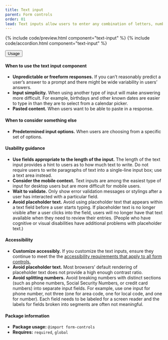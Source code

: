```yaml
---
title: Text input
parent: Form controls
order: 01
lead: Text inputs allow users to enter any combination of letters, numbers, or symbols. Text input boxes can span single or multiple lines.
---
```


{% include code/preview.html component="text-input" %}
{% include code/accordion.html component="text-input" %}
<div class="usa-accordion usa-accordion--bordered site-accordion-docs">
  <button class="usa-button-unstyled usa-accordion__button"
      aria-expanded="true" aria-controls="text-input-docs">
    Usage
  </button>
  <div id="text-input-docs" aria-hidden="false" class="usa-accordion__content site-component-usage">
    <h4>When to use the text input component</h4>
    <ul class="usa-content-list">
      <li><strong>Unpredictable or freeform responses.</strong> If you can’t reasonably predict a user’s answer to a prompt and there might be wide variability in users’ answers.</li>
      <li><strong>Input simplicity.</strong> When using another type of input will make answering more difficult. For example, birthdays and other known dates are easier to type in than they are to select from a calendar picker.</li>
      <li><strong>Pasted content.</strong> When users want to be able to paste in a response.</li>
    </ul>
    <h4>When to consider something else</h4>
    <ul class="usa-content-list">
      <li><strong>Predetermined input options.</strong> When users are choosing from a specific set of options.</li>
    </ul>
    <h4>Usability guidance</h4>
    <ul class="usa-content-list">
      <li><strong>Use fields appropriate to the length of the input.</strong> The length of the text input provides a hint to users as to how much text to write. Do not require users to write paragraphs of text into a single-line input box; use a text area instead.</li>
      <li><strong>Consider the mobile context.</strong> Text inputs are among the easiest type of input for desktop users but are more difficult for mobile users.</li>
      <li><strong>Wait to validate.</strong> Only show error validation messages or stylings after a user has interacted with a particular field.</li>
      <li><strong>Avoid placeholder text.</strong> Avoid using placeholder text that appears within a text field before a user starts typing. If placeholder text is no longer visible after a user clicks into the field, users will no longer have that text available when they need to review their entries. (People who have cognitive or visual disabilities have additional problems with placeholder text.)</li>
    </ul>
    <h4 class="usa-heading">Accessibility</h4>
    <ul class="usa-content-list">
      <li><strong>Customize accessibly.</strong> If you customize the text inputs, ensure they continue to meet the the <a href="{{ site.baseurl }}/form-controls/"> accessibility requirements that apply to all form controls.</a></li>
      <li><strong>Avoid placeholder text.</strong> Most browsers’ default rendering of placeholder text does not provide a high enough contrast ratio.</li>
      <li><strong>Avoid splitting numbers.</strong> Avoid breaking numbers with distinct sections (such as phone numbers, Social Security Numbers, or credit card numbers) into separate input fields. For example, use one input for phone number, not three (one for area code, one for local code, and one for number). Each field needs to be labeled for a screen reader and the labels for fields broken into segments are often not meaningful.</li>
    </ul>
      <h4 class="usa-heading">Package information</h4>
      <ul class="usa-content-list">
        <li>
          <strong>Package usage:</strong> <code>@import form-controls</code>
        </li>
        <li>
          <strong>Requires:</strong> <code>required</code>, <code>global</code>
        </li>
      </ul>
  </div>
</div>

